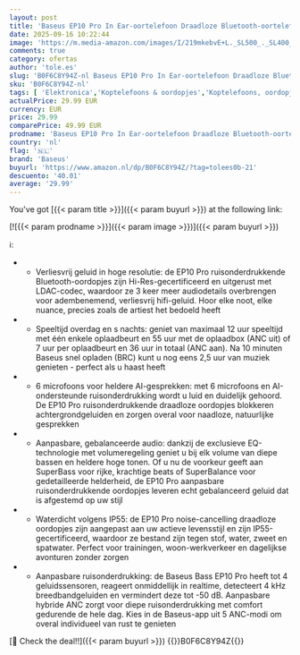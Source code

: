 ```yaml
---
layout: post
title: 'Baseus EP10 Pro In Ear-oortelefoon Draadloze Bluetooth-oortelefoon met -50dB ruisonderdrukking  ruisonderdrukkende oordopjes met Hi-Res&LDAC  6-Mic AI Clear Call  IP55  55 uur speeltijd  Bluetooth 6.0'
date: 2025-09-16 10:22:44
image: 'https://m.media-amazon.com/images/I/219mkebvE+L._SL500_._SL400_.jpg'
comments: true
category: ofertas
author: 'tole.es'
slug: 'B0F6C8Y94Z-nl Baseus EP10 Pro In Ear-oortelefoon Draadloze Bluetooth-...'
sku: 'B0F6C8Y94Z-nl'
tags: [ 'Elektronica','Koptelefoons & oordopjes','Koptelefoons, oordopjes & accessoires','Oordopjes','baseus','🇳🇱', ]
actualPrice: 29.99 EUR
currency: EUR
price: 29.99
comparePrice: 49.99 EUR
prodname: 'Baseus EP10 Pro In Ear-oortelefoon Draadloze Bluetooth-oortelefoon met -50dB ruisonderdrukking  ruisonderdrukkende oordopjes met Hi-Res&LDAC  6-Mic AI Clear Call  IP55  55 uur speeltijd  Bluetooth 6.0'
country: 'nl'
flag: '🇳🇱'
brand: 'Baseus'
buyurl: 'https://www.amazon.nl/dp/B0F6C8Y94Z/?tag=tolees0b-21'
descuento: '40.01'
average: '29.99'
---
```


You've got [{{< param title >}}]({{< param buyurl >}}) at the following link:

[![{{< param prodname >}}]({{< param image >}})]({{< param buyurl >}})

ℹ️:

- - Verliesvrij geluid in hoge resolutie: de EP10 Pro ruisonderdrukkende Bluetooth-oordopjes zijn Hi-Res-gecertificeerd en uitgerust met LDAC-codec, waardoor ze 3 keer meer audiodetails overbrengen voor adembenemend, verliesvrij hifi-geluid. Hoor elke noot, elke nuance, precies zoals de artiest het bedoeld heeft
- - Speeltijd overdag en s nachts: geniet van maximaal 12 uur speeltijd met één enkele oplaadbeurt en 55 uur met de oplaadbox (ANC uit) of 7 uur per oplaadbeurt en 36 uur in totaal (ANC aan). Na 10 minuten Baseus snel opladen (BRC) kunt u nog eens 2,5 uur van muziek genieten - perfect als u haast heeft
- - 6 microfoons voor heldere AI-gesprekken: met 6 microfoons en AI-ondersteunde ruisonderdrukking wordt u luid en duidelijk gehoord. De EP10 Pro ruisonderdrukkende draadloze oordopjes blokkeren achtergrondgeluiden en zorgen overal voor naadloze, natuurlijke gesprekken
- - Aanpasbare, gebalanceerde audio: dankzij de exclusieve EQ-technologie met volumeregeling geniet u bij elk volume van diepe bassen en heldere hoge tonen. Of u nu de voorkeur geeft aan SuperBass voor rijke, krachtige beats of SuperBalance voor gedetailleerde helderheid, de EP10 Pro aanpasbare ruisonderdrukkende oordopjes leveren echt gebalanceerd geluid dat is afgestemd op uw stijl
- - Waterdicht volgens IP55: de EP10 Pro noise-cancelling draadloze oordopjes zijn aangepast aan uw actieve levensstijl en zijn IP55-gecertificeerd, waardoor ze bestand zijn tegen stof, water, zweet en spatwater. Perfect voor trainingen, woon-werkverkeer en dagelijkse avonturen zonder zorgen
- - Aanpasbare ruisonderdrukking: de Baseus Bass EP10 Pro heeft tot 4 geluidssensoren, reageert onmiddellijk in realtime, detecteert 4 kHz breedbandgeluiden en vermindert deze tot -50 dB. Aanpasbare hybride ANC zorgt voor diepe ruisonderdrukking met comfort gedurende de hele dag. Kies in de Baseus-app uit 5 ANC-modi om overal individueel van rust te genieten

[🛒 Check the deal!!]({{< param buyurl >}})
{{<world>}}B0F6C8Y94Z{{</world>}}
